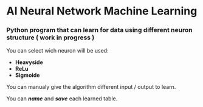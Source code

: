 # AI Neural Network Machine Learning
### Python program that can learn for data using different neuron structure ( work in progress )

You can select wich neuron will be used:
  - **Heavyside**
  - **ReLu**
  - **Sigmoide**

You can manualy give the algorithm different input / output to learn.

You can ***name*** and ***save*** each learned table.
